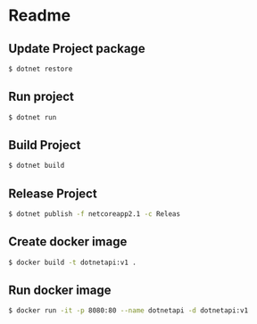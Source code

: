# Readme
## Update Project package
```sh
$ dotnet restore
```
## Run project
```sh
$ dotnet run
```
## Build Project
```sh
$ dotnet build
```
## Release Project
```sh
$ dotnet publish -f netcoreapp2.1 -c Releas
```
## Create docker image
```sh
$ docker build -t dotnetapi:v1 .
```
## Run docker image
```sh
$ docker run -it -p 8080:80 --name dotnetapi -d dotnetapi:v1
```